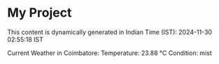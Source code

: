 # My Project

This content is dynamically generated in Indian Time (IST): 2024-11-30 02:55:18 IST


Current Weather in Coimbatore:
Temperature: 23.88 °C
Condition: mist
